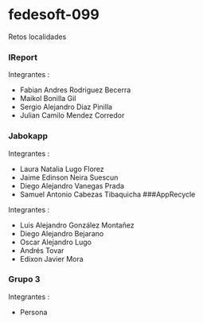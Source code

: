 # fedesoft-099
Retos localidades
### IReport

Integrantes :

 - Fabian Andres Rodriguez Becerra
 - Maikol Bonilla Gil
 - Sergio Alejandro Diaz Pinilla
 - Julian Camilo Mendez Corredor
### Jabokapp

Integrantes :

 - Laura Natalia Lugo Florez
 - Jaime Edinson Neira Suescun
 - Diego Alejandro Vanegas Prada
 - Samuel Antonio Cabezas Tibaquicha
###AppRecycle

Integrantes :
 
 - Luis Alejandro González Montañez
 - Diego Alejandro Bejarano
 - Oscar Alejandro Lugo
 - Andrés Tovar
 - Edixon Javier Mora  

### Grupo 3

Integrantes :

 - Persona
